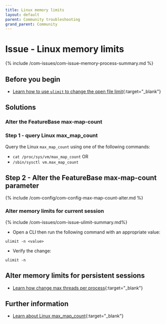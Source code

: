 ```yaml
---
title: Linux memory limits
layout: default
parent: Community troubleshooting
grand_parent: Community
---
```


# Issue - Linux memory limits

{% include /com-issues/com-issue-memory-process-summary.md %}

## Before you begin

* [Learn how to use `ulimit` to change the open file limit](https://linuxconfig.org/limit-user-environment-with-ulimit-linux-command){:target="_blank"}

## Solutions

### Alter the FeatureBase max-map-count


### Step 1 - query Linux max_map_count

Query the Linux `max_map_count` using one of the following commands:
* `cat /proc/sys/vm/max_map_count` OR
* `/sbin/sysctl vm.max_map_count`

## Step 2 - Alter the FeatureBase max-map-count parameter

{% include /com-config/com-config-max-map-count-alter.md %}

### Alter memory limits for current session

{% include /com-issues/com-issue-ulimit-summary.md%}

* Open a CLI then run the following command with an appropriate value:

```
ulimit -n <value>
```

* Verify the change:

```
ulimit -n
```

## Alter memory limits for persistent sessions

* [Learn how change max threads per process](https://www.baeldung.com/linux/max-threads-per-process){:target="_blank"}

## Further information

* [Learn about Linux max_map_count](https://access.redhat.com/solutions/99913){:target="_blank"}
